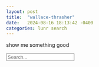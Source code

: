 ```yaml
---
layout: post
title:  "wallace-thrasher"
date:   2024-08-16 18:13:42 -0400
categories: lunr search
---
```


show me something good

<input type="text" id="search-input" placeholder="Search...">
  <ul id="search-results"></ul>
